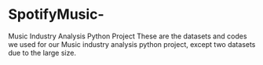 # SpotifyMusic-
Music Industry Analysis Python Project 
These are the datasets and codes we used for our Music industry analysis python project, except two datasets due to the large size.
